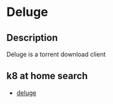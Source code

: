 # Deluge

## Description

Deluge is a torrent download client

## k8 at home search

- [deluge](https://nanne.dev/k8s-at-home-search/#/deluge)
